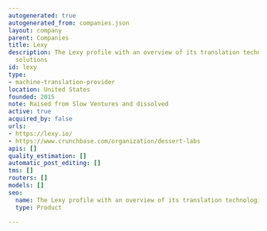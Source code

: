```yaml
---
autogenerated: true
autogenerated_from: companies.json
layout: company
parent: Companies
title: Lexy
description: The Lexy profile with an overview of its translation technologies and
  solutions
id: lexy
type:
- machine-translation-provider
location: United States
founded: 2015
note: Raised from Slow Ventures and dissolved
active: true
acquired_by: false
urls:
- https://lexy.io/
- https://www.crunchbase.com/organization/dessert-labs
apis: []
quality_estimation: []
automatic_post_editing: []
tms: []
routers: []
models: []
seo:
  name: The Lexy profile with an overview of its translation technologies and solutions
  type: Product

---
```


